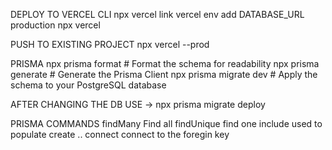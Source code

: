 DEPLOY TO VERCEL CLI
    npx vercel link
    vercel env add DATABASE_URL
    production
    npx vercel

PUSH TO EXISTING PROJECT 
    npx vercel --prod

PRISMA
npx prisma format        # Format the schema for readability
npx prisma generate      # Generate the Prisma Client
npx prisma migrate dev   # Apply the schema to your PostgreSQL database

AFTER CHANGING THE DB USE -> npx prisma migrate deploy

PRISMA COMMANDS
findMany          Find all
findUnique        find one
include           used to populate
create            ..
connect            connect to the foregin key
